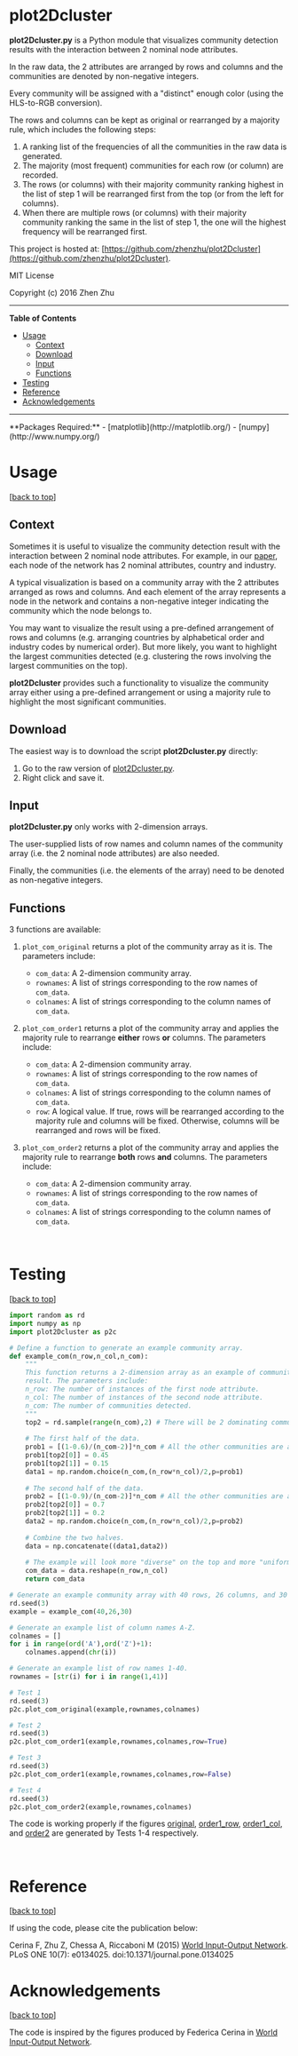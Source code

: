 # plot2Dcluster

**plot2Dcluster.py** is a Python module that visualizes community detection results with the 
interaction between 2 nominal node attributes. 

In the raw data, the 2 attributes are arranged by rows and columns and the 
communities are denoted by non-negative integers. 

Every community will be assigned with a "distinct" enough color (using the 
HLS-to-RGB conversion). 

The rows and columns can be kept as original or rearranged by a majority
rule, which includes the following steps:

1. A ranking list of the frequencies of all the communities in the raw 
data is generated. 
2. The majority (most frequent) communities for each row (or column) are 
recorded.
3. The rows (or columns) with their majority community ranking highest 
in the list of step 1 will be rearranged first from the top (or from the 
left for columns). 
4. When there are multiple rows (or columns) with their majority
    community ranking the same in the list of step 1, the one will the 
	highest
    frequency will be rearranged first. 

This project is hosted at: [https://github.com/zhenzhu/plot2Dcluster](https://github.com/zhenzhu/plot2Dcluster).

MIT License

Copyright (c) 2016 Zhen Zhu

<hr>

**Table of Contents**
- [Usage](#usage)
	- [Context](#context)
	- [Download](#download)
	- [Input](#input)
	- [Functions](#functions)
- [Testing](#testing)
- [Reference](#reference)
- [Acknowledgements](#acknowledgements)

<hr>
**Packages Required:**
- [matplotlib](http://matplotlib.org/)
- [numpy](http://www.numpy.org/)

<br>

# Usage
[[back to top](#plot2dcluster)]

## Context
Sometimes it is useful to visualize the community detection result with 
the interaction between 2 nominal node attributes. 
For example, in our [paper](http://journals.plos.org/plosone/article?id=10.1371/journal.pone.0134025), each node of the network has 2 nominal
attributes, country and industry. 

A typical visualization is based on a community array with the 2 attributes
arranged as rows and columns. And each element of the array represents a
node in the network and contains a
non-negative integer indicating the community which the node
belongs to. 

You may want to visualize the result using a pre-defined arrangement of
rows and columns (e.g. arranging countries by alphabetical order and 
industry codes by numerical order). But more likely, you want to highlight
the largest communities detected (e.g. clustering the rows involving the
largest communities on the top). 

**plot2Dcluster** provides such a functionality to visualize the community
array either using a pre-defined arrangement or using a majority rule to
highlight the most significant communities. 

## Download
The easiest way is to download the script **plot2Dcluster.py** directly:

1. Go to the raw version of [plot2Dcluster.py](https://raw.githubusercontent.com/zhenzhu/plot2Dcluster/master/plot2Dcluster.py).
2. Right click and save it. 

## Input

**plot2Dcluster.py** only works with 2-dimension arrays.

The user-supplied lists of row names and column names of the community
array (i.e. the 2 nominal node attributes) are also needed.

Finally, the communities (i.e. the elements of the array) need to be
denoted as non-negative integers. 


## Functions

3 functions are available:

1. `plot_com_original` returns a plot of the community array as it is. The parameters
    include:
    * `com_data`: A 2-dimension community array. 
    * `rownames`: A list of strings corresponding to the row names of `com_data`.
    * `colnames`: A list of strings corresponding to the column names of `com_data`.

2. `plot_com_order1` returns a plot of the community array and applies the majority
    rule to rearrange **either** rows **or** columns. The parameters include:
    * `com_data`: A 2-dimension community array.
    * `rownames`: A list of strings corresponding to the row names of `com_data`.
    * `colnames`: A list of strings corresponding to the column names of `com_data`.
    * `row`: A logical value. If true, rows will be rearranged according to
    the majority rule and columns will be fixed. Otherwise, columns will
    be rearranged and rows will be fixed. 

3. `plot_com_order2` returns a plot of the community array and applies the majority
    rule to rearrange **both** rows **and** columns. The parameters include:
    * `com_data`: A 2-dimension community array.
    * `rownames`: A list of strings corresponding to the row names of `com_data`.
    * `colnames`: A list of strings corresponding to the column names of `com_data`.


<br>

# Testing
[[back to top](#plot2dcluster)]


```python
import random as rd
import numpy as np
import plot2Dcluster as p2c

# Define a function to generate an example community array.
def example_com(n_row,n_col,n_com):
    """
    This function returns a 2-dimension array as an example of community detection
    result. The parameters include:
    n_row: The number of instances of the first node attribute.
    n_col: The number of instances of the second node attribute.
    n_com: The number of communities detected.
    """
    top2 = rd.sample(range(n_com),2) # There will be 2 dominating communities detected.
    
    # The first half of the data.
    prob1 = [(1-0.6)/(n_com-2)]*n_com # All the other communities are assigned with the same probability.
    prob1[top2[0]] = 0.45
    prob1[top2[1]] = 0.15
    data1 = np.random.choice(n_com,(n_row*n_col)/2,p=prob1)
    
    # The second half of the data.
    prob2 = [(1-0.9)/(n_com-2)]*n_com # All the other communities are assigned with the same probability.
    prob2[top2[0]] = 0.7
    prob2[top2[1]] = 0.2
    data2 = np.random.choice(n_com,(n_row*n_col)/2,p=prob2)
    
    # Combine the two halves.
    data = np.concatenate((data1,data2))
    
    # The example will look more "diverse" on the top and more "uniform" on the bottom.
    com_data = data.reshape(n_row,n_col)
    return com_data

# Generate an example community array with 40 rows, 26 columns, and 30 communities.
rd.seed(3)
example = example_com(40,26,30)

# Generate an example list of column names A-Z.
colnames = []
for i in range(ord('A'),ord('Z')+1):
    colnames.append(chr(i))

# Generate an example list of row names 1-40.
rownames = [str(i) for i in range(1,41)]

# Test 1
rd.seed(3)
p2c.plot_com_original(example,rownames,colnames)

# Test 2
rd.seed(3)
p2c.plot_com_order1(example,rownames,colnames,row=True)

# Test 3
rd.seed(3)
p2c.plot_com_order1(example,rownames,colnames,row=False)

# Test 4
rd.seed(3)
p2c.plot_com_order2(example,rownames,colnames)
```

The code is working properly if the figures [original](https://github.com/zhenzhu/plot2Dcluster/blob/master/examples/original.png), 
[order1_row](https://github.com/zhenzhu/plot2Dcluster/blob/master/examples/order1_row.png), 
[order1_col](https://github.com/zhenzhu/plot2Dcluster/blob/master/examples/order1_col.png), 
and [order2](https://github.com/zhenzhu/plot2Dcluster/blob/master/examples/order2.png) are generated by Tests 1-4 respectively.


<br>

# Reference
[[back to top](#plot2dcluster)]

If using the code, please cite the publication below:

Cerina F, Zhu Z, Chessa A, Riccaboni M (2015)
[World Input-Output Network](http://journals.plos.org/plosone/article?id=10.1371/journal.pone.0134025). 
PLoS ONE 10(7): e0134025. doi:10.1371/journal.pone.0134025

# Acknowledgements
[[back to top](#plot2dcluster)]

The code is inspired by the figures produced by Federica Cerina in [World Input-Output Network](http://journals.plos.org/plosone/article?id=10.1371/journal.pone.0134025).
